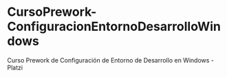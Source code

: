 # CursoPrework-ConfiguracionEntornoDesarrolloWindows
Curso Prework de Configuración de Entorno de Desarrollo en Windows - Platzi
